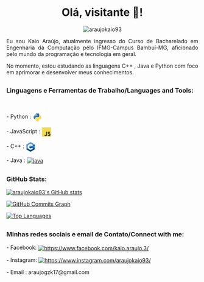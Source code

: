 <h1 align="center">Olá, visitante 👋!</h1>
<p align="center">
  <img src="https://komarev.com/ghpvc/?username=araujokaio93&label=Visitas%20ao%20Perfil/Profile%20Views&color=b31919&style=flat-square" alt="araujokaio93"/>
</p>
<p align="justify">Eu sou Kaio Araújo, atualmente ingresso do Curso de Bacharelado em Engenharia da Computação pelo IFMG-Campus Bambuí-MG, aficionado pelo mundo da programação e tecnologia em geral.</p>
<p align="justify">No momento, estou estudando as linguagens C++ , Java e Python com foco em aprimorar e desenvolver meus conhecimentos.</p>

##
<h3 align="left">Linguagens e Ferramentas de Trabalho/Languages and Tools:</h3>
<br>
<p align="justify">
  - Python : 
  <a href="https://www.w3schools.com/python/" target="_blank" rel="noreferrer">
    <img align="center" src="https://raw.githubusercontent.com/devicons/devicon/master/icons/python/python-original.svg" alt="cplusplus" width="25" height="25"/>
  </a>
</p>
<p align="justify">
  - JavaScript : 
  <a href="https://www.w3schools.com/js/default.asp" target="_blank" rel="noreferrer">
    <img align="center" 
src="https://raw.githubusercontent.com/devicons/devicon/master/icons/javascript/javascript-original.svg" alt="cplusplus" width="25" height="25"/>
  </a>
</p>
<p align="justify">
  - C++ : 
  <a href="https://www.w3schools.com/cpp/" target="_blank" rel="noreferrer">
    <img align="center" src="https://raw.githubusercontent.com/devicons/devicon/master/icons/cplusplus/cplusplus-original.svg" alt="cplusplus" width="25" height="25"/>
  </a>
</p>
<p align="justify">
  - Java : 
  <a href="https://dev.java/" target="_blank" rel="noreferrer">
    <img align="center" src="https://cdn.jsdelivr.net/gh/devicons/devicon/icons/java/java-original-wordmark.svg" alt="java" width="25" height="25"/>
  </a>
</p>

##

<h3 align="left">GitHub Stats:</h3>

<a href="http://www.github.com/araujokaio93"><img src="https://github-readme-stats.vercel.app/api?username=araujokaio93&show_icons=true&hide=&count_private=true&title_color=0891b2&text_color=ffffff&icon_color=0891b2&bg_color=1c1917&hide_border=true&show_icons=true" alt="araujokaio93's GitHub stats" /></a>

<a href="http://www.github.com/araujokaio93"><img src="https://github-readme-activity-graph.cyclic.app/graph?username=araujokaio93&bg_color=1c1917&color=ffffff&line=0891b2&point=ffffff&area_color=1c1917&area=true&hide_border=true&custom_title=GitHub%20Commits%20Graph" alt="GitHub Commits Graph" /></a>

<a href="https://github.com/araujokaio93" align="left"><img src="https://github-readme-stats.vercel.app/api/top-langs/?username=araujokaio93&langs_count=10&title_color=0891b2&text_color=ffffff&icon_color=0891b2&bg_color=1c1917&hide_border=true&locale=en&custom_title=Top%20%Languages" alt="Top Languages" /></a>

##

<h3 align="left">Minhas redes sociais e email de Contato/Connect with me:</h3>
<p align="justify">
  - Facebook: 
  <a href="https://www.facebook.com/kaio.araujo.3/" target="blank">
    <img align="center" src="https://raw.githubusercontent.com/rahuldkjain/github-profile-readme-generator/master/src/images/icons/Social/facebook.svg" alt="https://www.facebook.com/kaio.araujo.3/" height="25" width="25"/>
  </a>
</p>
<p align="justify">
  - Instagram: 
  <a href="https://www.instagram.com/araujokaio93/" target="blank">
    <img align="center" src="https://raw.githubusercontent.com/rahuldkjain/github-profile-readme-generator/master/src/images/icons/Social/instagram.svg" alt="https://www.instagram.com/araujokaio93/" height="25" width="25"/>
  </a>
</p>
<p align="justify">- Email : araujogzk17@gmail.com</p
